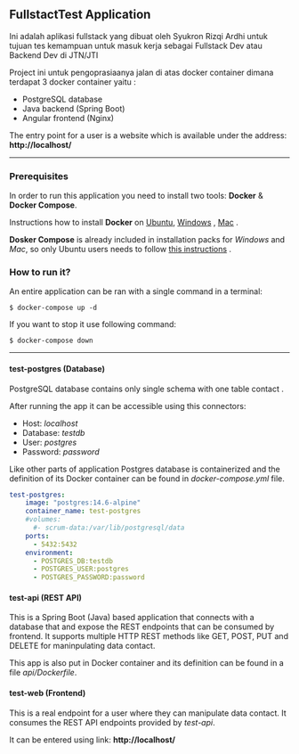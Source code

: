 ## FullstactTest Application

Ini adalah aplikasi fullstack yang dibuat oleh Syukron Rizqi Ardhi untuk tujuan tes kemampuan untuk masuk kerja sebagai Fullstack Dev atau Backend Dev di JTN/JTI

Project ini untuk pengoprasiaanya jalan di atas docker container dimana terdapat 3 docker container yaitu :

- PostgreSQL database
- Java backend (Spring Boot)
- Angular frontend (Nginx)

The entry point for a user is a website which is available under the
address: **http://localhost/**


---

### Prerequisites

In order to run this application you need to install two tools: **Docker** & **Docker Compose**.

Instructions how to install **Docker** on [Ubuntu](https://docs.docker.com/install/linux/docker-ce/ubuntu/), [Windows](https://docs.docker.com/docker-for-windows/install/) , [Mac](https://docs.docker.com/docker-for-mac/install/) .

**Dosker Compose** is already included in installation packs for *Windows* and *Mac*, so only Ubuntu users needs to follow [this instructions](https://docs.docker.com/compose/install/) .




### How to run it?

An entire application can be ran with a single command in a terminal:

```
$ docker-compose up -d
```

If you want to stop it use following command:

```
$ docker-compose down
```


---

#### test-postgres (Database)

PostgreSQL database contains only single schema with one table contact .

After running the app it can be accessible using this connectors:


- Host: *localhost*
- Database: *testdb*
- User: *postgres*
- Password: *password*


Like other parts of application Postgres database is containerized and
the definition of its Docker container can be found in
*docker-compose.yml* file.

```yml
test-postgres:
    image: "postgres:14.6-alpine"
    container_name: test-postgres
    #volumes:
      #- scrum-data:/var/lib/postgresql/data
    ports:
      - 5432:5432
    environment:
      - POSTGRES_DB:testdb
      - POSTGRES_USER:postgres
      - POSTGRES_PASSWORD:password
```

#### test-api (REST API)

This is a Spring Boot (Java) based application that connects with a
database that and expose the REST endpoints that can be consumed by
frontend. It supports multiple HTTP REST methods like GET, POST, PUT and
DELETE for maninpulating data contact.




This app is also put in Docker container and its definition can be found
in a file *api/Dockerfile*. 



#### test-web (Frontend)

This is a real endpoint for a user where they can manipulate data contact. It consumes the REST API endpoints provided by
*test-api*.

It can be entered using link: **http://localhost/**
